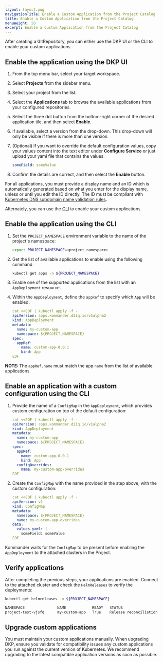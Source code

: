 ```yaml
---
layout: layout.pug
navigationTitle: Enable a Custom Application from the Project Catalog
title: Enable a Custom Application from the Project Catalog
menuWeight: 50
excerpt: Enable a Custom Application from the Project Catalog
---
```

<!-- markdownlint-disable MD030 -->

After creating a GitRepository, you can either use the DKP UI or the CLI to enable your custom applications.

## Enable the application using the DKP UI

1.  From the top menu bar, select your target workspace.

1.  Select **Projects** from the sidebar menu.

1.  Select your project from the list.

1.  Select the **Applications** tab to browse the available applications from your configured repositories.

1.  Select the three dot button from the bottom-right corner of the desired application tile, and then select **Enable**.

1.  If available, select a version from the drop-down. This drop-down will only be visible if there is more than one version.

1.  (Optional) If you want to override the default configuration values, copy your values content into the text editor under **Configure Service** or just upload your yaml file that contains the values:

    ```yaml
    someField: someValue
    ```

1.  Confirm the details are correct, and then select the **Enable** button.

For all applications, you must provide a display name and an ID which is automatically generated based on what you enter for the display name, unless or until you edit the ID directly. The ID must be compliant with [Kubernetes DNS subdomain name validation rules](https://kubernetes.io/docs/concepts/overview/working-with-objects/names/#dns-subdomain-names).

Alternately, you can use the [CLI](#enable-the-application-using-the-cli) to enable your custom applications.

## Enable the application using the CLI

1. Set the `PROJECT_NAMESPACE` environment variable to the name of the project's namespace:

    ```bash
    export PROJECT_NAMESPACE=<project_namespace>
    ```

1. Get the list of available applications to enable using the following command:

   ```bash
   kubectl get apps -n ${PROJECT_NAMESPACE}
   ```

1. Enable one of the supported applications from the list with an `AppDeployment` resource.

1. Within the `AppDeployment`, define the `appRef` to specify which `App` will be enabled:

   ```yaml
   cat <<EOF | kubectl apply -f -
   apiVersion: apps.kommander.d2iq.io/v1alpha2
   kind: AppDeployment
   metadata:
     name: my-custom-app
     namespace: ${PROJECT_NAMESPACE}
   spec:
     appRef:
       name: custom-app-0.0.1
       kind: App
   EOF

<p class="message--note"><strong>NOTE: </strong>The <code>appRef.name</code> must match the app <code>name</code> from the list of available applications.</p>

## Enable an application with a custom configuration using the CLI

1. Provide the name of a `ConfigMap` in the `AppDeployment`, which provides custom configuration on top of the default configuration:

   ```yaml
   cat <<EOF | kubectl apply -f -
   apiVersion: apps.kommander.d2iq.io/v1alpha2
   kind: AppDeployment
   metadata:
     name: my-custom-app
     namespace: ${PROJECT_NAMESPACE}
   spec:
     appRef:
       name: custom-app-0.0.1
       kind: App
     configOverrides:
       name: my-custom-app-overrides
   EOF
   ```

1. Create the `ConfigMap` with the name provided in the step above, with the custom configuration:

   ```yaml
   cat <<EOF | kubectl apply -f -
   apiVersion: v1
   kind: ConfigMap
   metadata:
     namespace: ${PROJECT_NAMESPACE}
     name: my-custom-app-overrides
   data:
     values.yaml: |
       someField: someValue
   EOF
   ```

Kommander waits for the `ConfigMap` to be present before enabling the `AppDeployment` to the attached clusters in the Project.

## Verify applications

After completing the previous steps, your applications are enabled. Connect to the attached cluster and check the `HelmReleases` to verify the deployments:

```bash
kubectl get helmreleases -n ${PROJECT_NAMESPACE}

NAMESPACE               NAME            READY   STATUS                             AGE
project-test-vjsfq      my-custom-app   True    Release reconciliation succeeded   7m3s
```

## Upgrade custom applications

You must maintain your custom applications manually. When upgrading DKP, ensure you validate for compatibility issues any custom applications you run against the current version of Kubernetes. We recommend upgrading to the latest compatible application versions as soon as possible.
